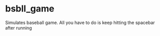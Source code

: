 # bsbll_game
Simulates baseball game. All you have to do is keep hitting the spacebar after running

